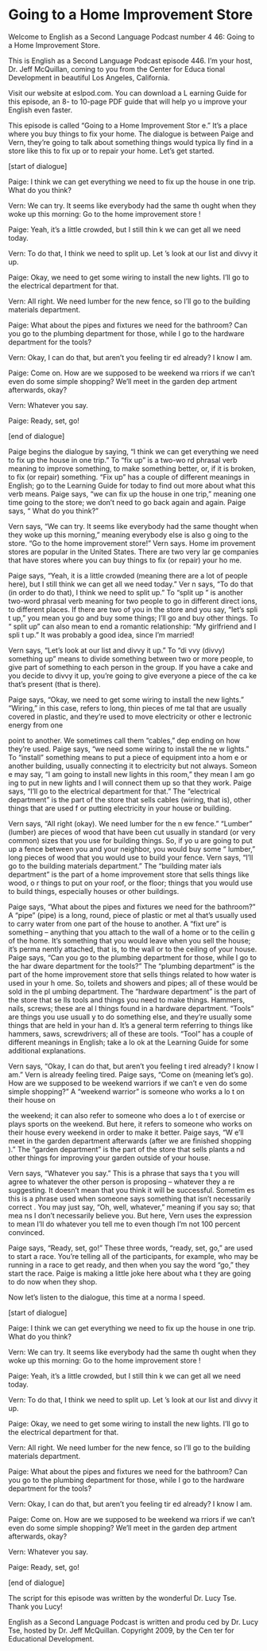 # Going to a Home Improvement Store

Welcome to English as a Second Language Podcast number 4 46: Going to a Home Improvement Store.

This is English as a Second Language Podcast episode 446.  I’m your host, Dr. Jeff McQuillan, coming to you from the Center for Educa tional Development in beautiful Los Angeles, California.

Visit our website at eslpod.com.  You can download a L earning Guide for this episode, an 8- to 10-page PDF guide that will help yo u improve your English even faster.

This episode is called “Going to a Home Improvement Stor e.”  It’s a place where you buy things to fix your home.  The dialogue is between  Paige and Vern, they’re going to talk about something things would typica lly find in a store like this to fix up or to repair your home.  Let’s get started.

[start of dialogue]

Paige:  I think we can get everything we need to fix up  the house in one trip. What do you think?

Vern:  We can try.  It seems like everybody had the same th ought when they woke up this morning: Go to the home improvement store !

Paige:  Yeah, it’s a little crowded, but I still thin k we can get all we need today.

Vern:  To do that, I think we need to split up.  Let ’s look at our list and divvy it up.

Paige:  Okay, we need to get some wiring to install the  new lights.  I’ll go to the electrical department for that.

Vern:  All right.  We need lumber for the new fence,  so I’ll go to the building materials department.

Paige:  What about the pipes and fixtures we need for the bathroom?  Can you go to the plumbing department for those, while I go to the hardware department for the tools?

Vern:  Okay, I can do that, but aren’t you feeling tir ed already?  I know I am.

 Paige:  Come on.  How are we supposed to be weekend wa rriors if we can’t even do some simple shopping?  We’ll meet in the garden dep artment afterwards, okay?

Vern:  Whatever you say.

Paige:  Ready, set, go!

[end of dialogue]

Paige begins the dialogue by saying, “I think we can get everything we need to fix up the house in one trip.”  To “fix up” is a two-wo rd phrasal verb meaning to improve something, to make something better, or, if it is broken, to fix (or repair) something.  “Fix up” has a couple of different meanings in English; go to the Learning Guide for today to find out more about what  this verb means.  Paige says, “we can fix up the house in one trip,” meaning one time going to the store; we don’t need to go back again and again.  Paige says, “ What do you think?”

Vern says, “We can try.  It seems like everybody had the same thought when they woke up this morning,” meaning everybody else is also g oing to the store. “Go to the home improvement store!”  Vern says.  Home im provement stores are popular in the United States.  There are two very lar ge companies that have stores where you can buy things to fix (or repair) your ho me.

Paige says, “Yeah, it is a little crowded (meaning there  are a lot of people here), but I still think we can get all we need today.”  Ver n says, “To do that (in order to do that), I think we need to split up.”  To “split up ” is another two-word phrasal verb meaning for two people to go in different direct ions, to different places.  If there are two of you in the store and you say, “let’s spli t up,” you mean you go and buy some things; I’ll go and buy other things.  To “ split up” can also mean to end a romantic relationship: “My girlfriend and I spli t up.”  It was probably a good idea, since I’m married!

Vern says, “Let’s look at our list and divvy it up.”  To “di vvy (divvy) something up” means to divide something between two or more people, to give part of something to each person in the group.  If you have a cake and you decide to divvy it up, you’re going to give everyone a piece of the ca ke that’s present (that is there).

Paige says, “Okay, we need to get some wiring to install the new lights.” “Wiring,” in this case, refers to long, thin pieces of me tal that are usually covered in plastic, and they’re used to move electricity or other e lectronic energy from one

 point to another.  We sometimes call them “cables,” dep ending on how they’re used.  Paige says, “we need some wiring to install the ne w lights.”  To “install” something means to put a piece of equipment into a hom e or another building, usually connecting it to electricity but not always.  Someon e may say, “I am going to install new lights in this room,” they mean I am go ing to put in new lights and I will connect them up so that they work.  Paige says, “I’ll go to the electrical department for that.”  The “electrical department” is the part of the store that sells cables (wiring, that is), other things that are used f or putting electricity in your house or building.

Vern says, “All right (okay).  We need lumber for the n ew fence.”  “Lumber” (lumber) are pieces of wood that have been cut usually in standard (or very common) sizes that you use for building things.  So, if yo u are going to put up a fence between you and your neighbor, you would buy some “ lumber,” long pieces of wood that you would use to build your fence.  Vern says, “I’ll go to the building materials department.”  The “building mater ials department” is the part of a home improvement store that sells things like wood, o r things to put on your roof, or the floor; things that you would use to build  things, especially houses or other buildings.

Paige says, “What about the pipes and fixtures we need for the bathroom?”  A “pipe” (pipe) is a long, round, piece of plastic or met al that’s usually used to carry water from one part of the house to another.  A “fixt ure” is something – anything that you attach to the wall of a home or to the ceilin g of the home.  It’s something that you would leave when you sell the house; it’s perma nently attached, that is, to the wall or to the ceiling of your house.  Paige says,  “Can you go to the plumbing department for those, while I go to the har dware department for the tools?”  The “plumbing department” is the part of the  home improvement store that sells things related to how water is used in your h ome.  So, toilets and showers and pipes; all of these would be sold in the pl umbing department.  The “hardware department” is the part of the store that se lls tools and things you need to make things.  Hammers, nails, screws; these are al l things found in a hardware department.  “Tools” are things you use usuall y to do something else, and they’re usually some things that are held in your han d.  It’s a general term referring to things like hammers, saws, screwdrivers; all of these are tools.  “Tool” has a couple of different meanings in English; take a lo ok at the Learning Guide for some additional explanations.

Vern says, “Okay, I can do that, but aren’t you feeling t ired already?  I know I am.”  Vern is already feeling tired.  Paige says, “Come  on (meaning let’s go). How are we supposed to be weekend warriors if we can’t e ven do some simple shopping?”  A “weekend warrior” is someone who works a lo t on their house on

 the weekend; it can also refer to someone who does a lo t of exercise or plays sports on the weekend.  But here, it refers to someone  who works on their house every weekend in order to make it better.  Paige says, “W e’ll meet in the garden department afterwards (after we are finished shopping ).”  The “garden department” is the part of the store that sells plants a nd other things for improving your garden outside of your house.

Vern says, “Whatever you say.”  This is a phrase that says tha t you will agree to whatever the other person is proposing – whatever they a re suggesting.  It doesn’t mean that you think it will be successful.  Sometim es this is a phrase used when someone says something that isn’t necessarily correct .  You may just say, “Oh, well, whatever,” meaning if you say so; that mea ns I don’t necessarily believe you.  But here, Vern uses the expression to mean  I’ll do whatever you tell me to even though I’m not 100 percent convinced.

Paige says, “Ready, set, go!”  These three words, “ready, set, go,” are used to start a race.  You’re telling all of the participants, for example, who may be running in a race to get ready, and then when you say the word “go,” they start the race.  Paige is making a little joke here about wha t they are going to do now when they shop.

Now let’s listen to the dialogue, this time at a norma l speed.

[start of dialogue]

Paige:  I think we can get everything we need to fix up  the house in one trip. What do you think?

Vern:  We can try.  It seems like everybody had the same th ought when they woke up this morning: Go to the home improvement store !

Paige:  Yeah, it’s a little crowded, but I still thin k we can get all we need today.

Vern:  To do that, I think we need to split up.  Let ’s look at our list and divvy it up.

Paige:  Okay, we need to get some wiring to install the  new lights.  I’ll go to the electrical department for that.

Vern:  All right.  We need lumber for the new fence,  so I’ll go to the building materials department.

 Paige:  What about the pipes and fixtures we need for the bathroom?  Can you go to the plumbing department for those, while I go to the hardware department for the tools?

Vern:  Okay, I can do that, but aren’t you feeling tir ed already?  I know I am.

Paige:  Come on.  How are we supposed to be weekend wa rriors if we can’t even do some simple shopping?  We’ll meet in the garden dep artment afterwards, okay?

Vern:  Whatever you say.

Paige:  Ready, set, go!

[end of dialogue]

The script for this episode was written by the wonderful Dr. Lucy Tse.  Thank you Lucy!



English as a Second Language Podcast is written and produ ced by Dr. Lucy Tse, hosted by Dr. Jeff McQuillan.  Copyright 2009, by the Cen ter for Educational Development.

